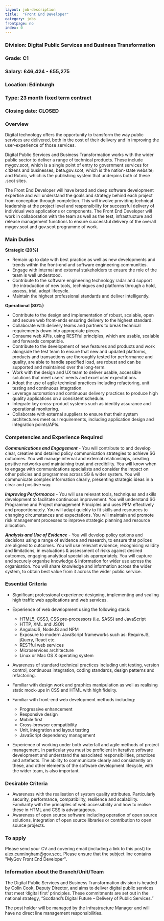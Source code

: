 ```yaml
---
layout: job-description
title:  "Front End Developer"
category: jobs
frontpage: no
index: 0
---
```


### Division: Digital Public Services and Business Transformation
### Grade: C1
### Salary: &pound;46,424 - &pound;55,275
### Location: Edinburgh
### Type: 23 month fixed term contract
### Closing date: CLOSED

### Overview

Digital technology offers the opportunity to transform the way public services are delivered, both in the cost of their delivery and in improving the user-experience of those services.

Digital Public Services and Business Transformation works with the wider public sector to deliver a range of technical products. These include mygov.scot, which is a single point of entry to government services for citizens and businesses; beta.gov.scot, which is the nation-state website; and Rubric, which is the publishing system that underpins both of these .scot sites.

The Front End Developer will have broad and deep software development expertise and will understand the goals and strategy behind each project from conception through completion. This will involve providing technical leadership at the project level and responsibility for successful delivery of individual web applications or components. The Front End Developer will work in collaboration with the team as well as the test, infrastructure and release management functions to ensure successful delivery of the overall mygov.scot and gov.scot programme of work.

### Main Duties

**Strategic (20%)**

* Remain up to date with best practice as well as new developments and trends within the front-end and software engineering communities.
* Engage with internal and external stakeholders to ensure the role of the team is well understood.
* Contribute to the software engineering technology radar and support the introduction of new tools, techniques and platforms through a hold, assess, trial, adopt lifecycle.
* Maintain the highest professional standards and deliver intelligently.

**Operational (80%)**

* Contribute to the design and implementation of robust, scalable, open and secure web front-ends ensuring delivery to the highest standard.
* Collaborate with delivery teams and partners to break technical requirements down into appropriate pieces.
* Consume web APIs, using RESTful principles, which are usable, scalable and forwards compatible.
* Contribute to the development of new features and products and work alongside the test team to ensure that new and updated platforms, products and transactions are thoroughly tested for performance and quality, are able to handle specified load, are robust and can be supported and maintained over the long-term.
* Work with the design and UX team to deliver usable, accessible solutions that meet users’ needs and excel user expectations.
* Adopt the use of agile technical practices including refactoring, unit testing and continuous integration.
* Leverage automation and continuous delivery practices to produce high quality applications on a consistent schedule.
* Integrate key cross-product systems such as identity assurance and operational monitoring.
* Collaborate with external suppliers to ensure that their system architectures meet our requirements, including application design and integration points/APIs.

### Competencies and Experience Required

***Communications and Engagement*** - You will contribute to and develop clear, creative and detailed policy communication strategies to achieve SG outcomes. You will manage internal and external relationships, creating positive networks and maintaining trust and credibility. You will know when to engage with communications specialists and consider the impact on other policies and programmes across SG & wider system. You will communicate complex information clearly, presenting strategic ideas in a clear and positive way.

***Improving Performance*** - You will use relevant tools, techniques and skills development to facilitate continuous improvement. You will understand SG Programme and Project management Principles and uses PPM effectively and proportionately. You will adapt quickly to fit skills and resources to changing circumstances and expectations. You will maintain and promote risk management processes to improve strategic planning and resource allocation.

***Analysis and Use of Evidence*** - You will develop policy options and decisions using a range of evidence and research, to ensure that polices are aligned to outcomes. You will use relevant evidence, recognising validity and limitations, in evaluations & assessment of risks against desired outcomes, engaging analytical specialists appropriately. You will capture and securely organise knowledge & information for wider use across the organisation. You will share knowledge and information across the wider system, to obtain best value from it across the wider public service.

### Essential Criteria

* Significant professional experience designing, implementing and scaling high traffic web applications and web services.
* Experience of web development using the following stack:
  - HTML5, CSS3, CSS pre-processors (i.e. SASS) and JavaScript
  - HTTP, XML and JSON
  - AngularJS, NodeJS and NPM
  - Exposure to modern JavaScript frameworks such as: RequireJS, jQuery, React etc.
  - RESTful web services
  - Microservices architecture
  - Linux or Mac OS X operating system

* Awareness of standard technical practices including unit testing, version control, continuous integration, coding standards, design patterns and refactoring.
* Familiar with design work and graphics manipulation as well as realising static mock-ups in CSS and HTML with high fidelity.
* Familiar with front-end web development methods including:
  - Progressive enhancement
  - Responsive design
  - Mobile first
  - Cross-browser compatibility
  - Unit, integration and layout testing
  - JavaScript dependency management
* Experience of working under both waterfall and agile methods of project management. In particular you must be proficient in iterative software development and understand the associated responsibilities, practices and artefacts. The ability to communicate clearly and consistently on these, and other elements of the software development lifecycle, with the wider team, is also important.

### Desirable Criteria
* Awareness with the realisation of system quality attributes. Particularly security, performance, compatibility, resilience and scalability. Familiarity with the principles of web accessibility and how to realise these in HTML and CSS is advantageous.
* Awareness of open source software including operation of open source solutions, integration of open source libraries or contribution to open source projects.

### To apply

Please send your CV and covering email (including a link to this post) to: <a href="mailto:alex.cunningham@gov.scot">alex.cunningham@gov.scot</a>. Please ensure that the subject line contains "MyGov Front End Developer".

### Information about the Branch/Unit/Team

The Digital Public Services and Business Transformation division is headed by Colin Cook, Deputy Director, and aims to deliver digital public services that meet ‘digital first’ principles. These commitments are set out in the national strategy, “Scotland’s Digital Future – Delivery of Public Services.”

The post holder will be managed by the Infrastructure Manager and will have no direct line management responsibilities.
